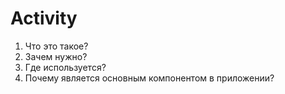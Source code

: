 # Activity

1. Что это такое?
2. Зачем нужно?
3. Где используется?
4. Почему является основным компонентом в приложении?